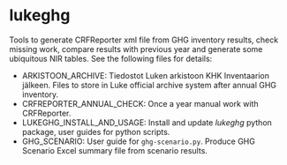 # lukeghg
Tools to generate CRFReporter xml file from GHG inventory results, check missing work, compare results with previous year and generate some ubiquitous NIR tables. See the following files for details:

+ ARKISTOON_ARCHIVE: Tiedostot Luken arkistoon KHK Inventaarion jälkeen. 
  Files to store in Luke official archive system after annual GHG inventory.
+ CRFREPORTER_ANNUAL_CHECK: Once a year manual work with CRFReporter.
+ LUKEGHG_INSTALL_AND_USAGE: Install and update *lukeghg* python package, user guides for python scripts.
+ GHG_SCENARIO: User guide for `ghg-scenario.py`. Produce GHG Scenario Excel summary file from scenario results.
